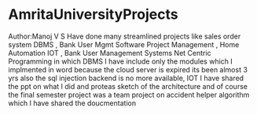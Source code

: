 # AmritaUniversityProjects

Author:Manoj V S
Have done many streamlined projects like sales order system DBMS , Bank User Mgmt Software Project Management , Home Automation IOT , Bank User Management Systems Net Centric Programming
in which DBMS I have include only the modules which I implmented in word because the cloud server is expired  its been almost 3 yrs also the sql injection backend is no more available, IOT I have shared the ppt on what I did
and proteas sketch of the architecture and of course the final semester project  was a team project on accident helper algorithm which I have shared the doucmentation
